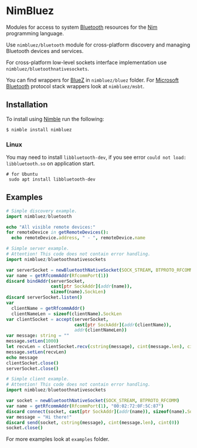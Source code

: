 # NimBluez

Modules for access to system [Bluetooth](https://www.bluetooth.com/) resources for the [Nim](http://nim-lang.org/) programming language.

Use `nimbluez/bluetooth` module for cross-platform discovery and managing Bluetooth devices and services.

For cross-platform low-level sockets interface implementation use `nimbluez/bluetoothnativesockets`.

You can find wrappers for [BlueZ](http://www.bluez.org/) in `nimbluez/bluez` folder.
For [Microsoft Bluetooth](https://msdn.microsoft.com/en-us/library/windows/desktop/aa362761%28v=vs.85%29.aspx) protocol stack wrappers look at `nimbluez/msbt`.

## Installation
To install using [Nimble](https://github.com/nim-lang/nimble) run the following:
```
$ nimble install nimbluez
```

### Linux
You may need to install `libbluetooth-dev`, if you see error `could not load: libbluetooth.so` on application start.
```
# for Ubuntu
 sudo apt install libbluetooth-dev
```

## Examples

```nim
# Simple discovery example.  
import nimbluez/bluetooth

echo "All visible remote devices:"
for remoteDevice in getRemoteDevices():
  echo remoteDevice.address, " - ", remoteDevice.name
```

```nim
# Simple server example.
# Attention! This code does not contain error handling.
import nimbluez/bluetoothnativesockets

var serverSocket = newBluetoothNativeSocket(SOCK_STREAM, BTPROTO_RFCOMM)
var name = getRfcommAddr(RfcommPort(1))
discard bindAddr(serverSocket,
                 cast[ptr SockAddr](addr(name)),
                 sizeof(name).SockLen)
discard serverSocket.listen()
var
  clientName = getRfcommAddr()
  clientNameLen = sizeof(clientName).SockLen
var clientSocket = accept(serverSocket,
                          cast[ptr SockAddr](addr(clientName)),
                          addr(clientNameLen))
var message: string = ""
message.setLen(1000)
let recvLen = clientSocket.recv(cstring(message), cint(message.len), cint(0))
message.setLen(recvLen)
echo message
clientSocket.close()
serverSocket.close()
```

```nim
# Simple client example.
# Attention! This code does not contain error handling.
import nimbluez/bluetoothnativesockets

var socket = newBluetoothNativeSocket(SOCK_STREAM, BTPROTO_RFCOMM)
var name = getRfcommAddr(RfcommPort(1), "00:02:72:0F:5C:87")
discard connect(socket, cast[ptr SockAddr](addr(name)), sizeof(name).SockLen)
var message = "Hi there!"
discard send(socket, cstring(message), cint(message.len), cint(0))
socket.close()
```
For more examples look at `examples` folder.

